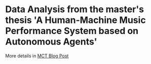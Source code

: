 # Data Analysis from the master's thesis 'A Human-Machine Music Performance System based on Autonomous Agents'

More details in [MCT Blog Post](https://mct-master.github.io/masters-thesis/2022/05/15/pedropl-human-machine-impro.html)

